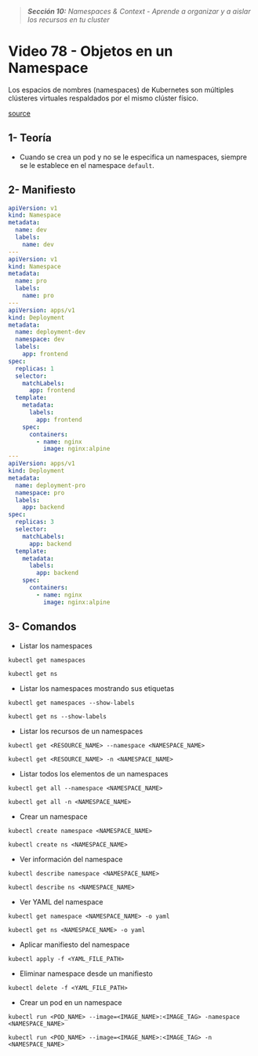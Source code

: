 > _**Sección 10:** Namespaces & Context - Aprende a organizar y a aislar los recursos en tu cluster_

# Video 78 - Objetos en un Namespace

Los espacios de nombres (namespaces) de Kubernetes son múltiples clústeres virtuales respaldados por el mismo clúster físico.  

[source](https://kubernetes.io/es/docs/concepts/overview/working-with-objects/namespaces/)

## 1- Teoría

- Cuando se crea un pod y no se le especifica un namespaces, siempre se le establece en el namespace `default`.

## 2- Manifiesto

```yaml
apiVersion: v1
kind: Namespace
metadata:
  name: dev
  labels:
    name: dev
---
apiVersion: v1
kind: Namespace
metadata:
  name: pro
  labels:
    name: pro
---
apiVersion: apps/v1
kind: Deployment
metadata:
  name: deployment-dev
  namespace: dev
  labels:
    app: frontend
spec:
  replicas: 1
  selector:
    matchLabels:
      app: frontend
  template:
    metadata:
      labels:
        app: frontend
    spec:
      containers:
        - name: nginx
          image: nginx:alpine
---
apiVersion: apps/v1
kind: Deployment
metadata:
  name: deployment-pro
  namespace: pro
  labels:
    app: backend
spec:
  replicas: 3
  selector:
    matchLabels:
      app: backend
  template:
    metadata:
      labels:
        app: backend
    spec:
      containers:
        - name: nginx
          image: nginx:alpine
```

## 3- Comandos

- Listar los namespaces

```shell
kubectl get namespaces
```

```shell
kubectl get ns
```

- Listar los namespaces mostrando sus etiquetas

```shell
kubectl get namespaces --show-labels
```

```shell
kubectl get ns --show-labels
```

- Listar los recursos de un namespaces

```shell
kubectl get <RESOURCE_NAME> --namespace <NAMESPACE_NAME>
```

```shell
kubectl get <RESOURCE_NAME> -n <NAMESPACE_NAME>
```

- Listar todos los elementos de un namespaces

```shell
kubectl get all --namespace <NAMESPACE_NAME>
```

```shell
kubectl get all -n <NAMESPACE_NAME>
```

- Crear un namespace

```shell
kubectl create namespace <NAMESPACE_NAME>
```

```shell
kubectl create ns <NAMESPACE_NAME>
```

- Ver información del namespace

```shell
kubectl describe namespace <NAMESPACE_NAME>
```

```shell
kubectl describe ns <NAMESPACE_NAME>
```

- Ver YAML del namespace

```shell
kubectl get namespace <NAMESPACE_NAME> -o yaml
```

```shell
kubectl get ns <NAMESPACE_NAME> -o yaml
```

- Aplicar manifiesto del namespace

```shell
kubectl apply -f <YAML_FILE_PATH>
```

- Eliminar namespace desde un manifiesto

```shell
kubectl delete -f <YAML_FILE_PATH>
```

- Crear un pod en un namespace

```shell
kubectl run <POD_NAME> --image=<IMAGE_NAME>:<IMAGE_TAG> -namespace <NAMESPACE_NAME>
```

```shell
kubectl run <POD_NAME> --image=<IMAGE_NAME>:<IMAGE_TAG> -n <NAMESPACE_NAME>
```